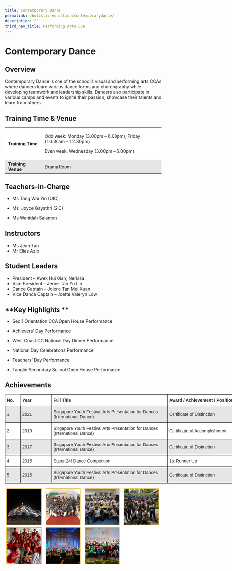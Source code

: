 ```yaml
---
title: Contemporary Dance
permalink: /holistic-education/contemporarydance/
description: ""
third_nav_title: Performing Arts CCA
---
```

# Contemporary Dance


## Overview 


Contemporary Dance is one of the school’s visual and performing arts CCAs where dancers learn various dance forms and choreography while developing teamwork and leadership skills. Dancers also participate in various camps and events to ignite their passion, showcase their talents and learn from others.

## Training Time & Venue


<table style="box-sizing: inherit; border-collapse: collapse; border-spacing: 0px; max-width: 100%; width: 701.667px;"><tbody style="box-sizing: inherit;"><tr style="box-sizing: inherit; background: rgb(255, 255, 255);"><td style="box-sizing: inherit; padding: 5px 10px; width: 125px;"><strong style="box-sizing: inherit; font-weight: bold;">Training Time</strong></td><td style="box-sizing: inherit; padding: 5px 10px; width: 563.667px;"><p style="box-sizing: inherit; font-size: 1em;">Odd week: Monday (3.00pm – 6.00pm), Friday (10.30am – 12.30pm)</p><p style="box-sizing: inherit; font-size: 1em;">Even week: Wednesday (3.00pm – 5.00pm)</p></td></tr><tr style="box-sizing: inherit; background: rgb(230, 230, 230);"><td style="box-sizing: inherit; padding: 5px 10px; width: 125px;"><strong style="box-sizing: inherit; font-weight: bold;">Training Venue</strong></td><td style="box-sizing: inherit; padding: 5px 10px; width: 563.667px;">Drama Room</td></tr></tbody></table>

## Teachers-in-Charge


*   Ms Tang Wai Yin (OIC)
    
*   Ms  Joyce Gayathri (2IC)  
    
*   Ms Wahidah Salamon

## **Instructors**


*   Ms Jean Tan
*   Mr Elias Azib

## **Student Leaders**


*   President – Kwek Hui Qian, Nerissa
*   Vice President – Jerine Tan Yu Lin 
*   Dance Captain – Jolene Tan Mei Xuan
*   Vice Dance Captain – Joette Valeryn Low

## **Key Highlights  **


*   Sec 1 Orientation CCA Open House Performance
    
*   Achievers’ Day Performance 
    
*   West Coast CC National Day Dinner Performance
    
*   National Day Celebrations Performance
    
*   Teachers’ Day Performance
    
*   Tanglin Secondary School Open House Performance
    

## Achievements


<style type="text/css">
.tg  {border-collapse:collapse;border-spacing:0;}
.tg td{border-color:black;border-style:solid;border-width:1px;font-family:Arial, sans-serif;font-size:14px;
  overflow:hidden;padding:10px 5px;word-break:normal;}
.tg th{border-color:black;border-style:solid;border-width:1px;font-family:Arial, sans-serif;font-size:14px;
  font-weight:normal;overflow:hidden;padding:10px 5px;word-break:normal;}
.tg .tg-l2bf{background-color:#FFF;color:#222;font-weight:bold;text-align:left;vertical-align:top}
.tg .tg-h5mn{background-color:#E6E6E6;color:#222;text-align:left;vertical-align:middle}
.tg .tg-0f6e{background-color:#FFF;border-color:inherit;color:#222;font-weight:bold;text-align:left;vertical-align:top}
.tg .tg-1ppo{background-color:#FFF;color:#222;text-align:left;vertical-align:middle}
</style>
<table class="tg" style="undefined;table-layout: fixed; width: 774px">
<colgroup>
<col style="width: 49.2px">
<col style="width: 100.2px">
<col style="width: 374.2px">
<col style="width: 250.2px">
</colgroup>
<thead>
  <tr>
    <th class="tg-0f6e"><span style="font-weight:bold">No.</span></th>
    <th class="tg-l2bf"><span style="font-weight:bold">Year</span></th>
    <th class="tg-l2bf"><span style="font-weight:bold">Full Title</span></th>
    <th class="tg-l2bf"><span style="font-weight:bold">Award / Achievement / Position</span></th>
  </tr>
</thead>
<tbody>
  <tr>
    <td class="tg-h5mn">1.</td>
    <td class="tg-h5mn">2021</td>
    <td class="tg-h5mn"> Singapore Youth Festival Arts Presentation for Dances (International Dance) </td>
    <td class="tg-h5mn">Certificate of Distinction</td>
  </tr>
  <tr>
    <td class="tg-1ppo">2.</td>
    <td class="tg-1ppo">2019</td>
    <td class="tg-1ppo">Singapore Youth Festival Arts Presentation for Dances (International Dance) </td>
    <td class="tg-1ppo">Certificate of Accomplishment</td>
  </tr>
  <tr>
    <td class="tg-h5mn">3.</td>
    <td class="tg-h5mn">2017</td>
    <td class="tg-h5mn"> Singapore Youth Festival Arts Presentation for Dances (International Dance)</td>
    <td class="tg-h5mn">Certificate of Distinction</td>
  </tr>
  <tr>
    <td class="tg-1ppo">4.</td>
    <td class="tg-1ppo">2015</td>
    <td class="tg-1ppo">Super 24! Dance Competition </td>
    <td class="tg-1ppo">1st Runner Up </td>
  </tr>
  <tr>
    <td class="tg-h5mn">5.</td>
    <td class="tg-h5mn">2015</td>
    <td class="tg-h5mn">Singapore Youth Festival Arts Presentation for Dances (International Dance)</td>
    <td class="tg-h5mn">Certificate of Distinction </td>
  </tr>
</tbody>
</table>

![](/images/Screenshot%20(34).png)